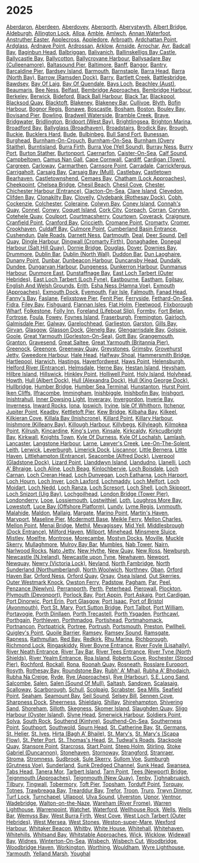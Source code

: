 # 2025
[Aberdaron](Aberdaron), [Aberdeen](Aberdeen), [Aberdovey](Aberdovey), [Aberporth](Aberporth), [Aberystwyth](Aberystwyth), [Albert Bridge](Albert-Bridge), [Aldeburgh](Aldeburgh), [Allington Lock](Allington-Lock), [Alloa](Alloa), [Amble](Amble), [Amlwch](Amlwch), [Annan Waterfoot](Annan-Waterfoot), [Anstruther Easter](Anstruther-Easter), [Applecross](Applecross), [Appledore](Appledore), [Arbroath](Arbroath), [Ardchattan Point](Ardchattan-Point), [Ardglass](Ardglass), [Ardnave Point](Ardnave-Point), [Ardrossan](Ardrossan), [Arklow](Arklow), [Arnside](Arnside), [Arrochar](Arrochar), [Ayr](Ayr), [Badcall Bay](Badcall-Bay), [Baginbun Head](Baginbun-Head), [Balbriggan](Balbriggan), [Balivanich](Balivanich), [Ballinskelligs Bay Castle](Ballinskelligs-Bay-Castle), [Ballycastle Bay](Ballycastle-Bay), [Ballycotton](Ballycotton), [Ballycrovane Harbour](Ballycrovane-Harbour), [Ballysadare Bay (Culleenamore)](Ballysadare-Bay-(Culleenamore)), [Baltasound Pier](Baltasound-Pier), [Baltimore](Baltimore), [Banff](Banff), [Bangor](Bangor), [Bantry](Bantry), [Barcaldine Pier](Barcaldine-Pier), [Bardsey Island](Bardsey-Island), [Barmouth](Barmouth), [Barnstaple](Barnstaple), [Barra Head](Barra-Head), [Barra (North Bay)](Barra-(North-Bay)), [Barrow (Ramsden Dock)](Barrow-(Ramsden-Dock)), [Barry](Barry), [Bartlett Creek](Bartlett-Creek), [Battlesbridge](Battlesbridge), [Bawdsey](Bawdsey), [Bay Of Laig](Bay-Of-Laig), [Bay Of Quendale](Bay-Of-Quendale), [Bays Loch](Bays-Loch), [Beachley (Aust)](Beachley-(Aust)), [Beaumaris](Beaumaris), [Bee Ness](Bee-Ness), [Belfast](Belfast), [Bembridge Approaches](Bembridge-Approaches), [Bembridge Harbour](Bembridge-Harbour), [Berkeley](Berkeley), [Berwick](Berwick), [Bideford](Bideford), [Black Ball Harbour](Black-Ball-Harbour), [Black Tar](Black-Tar), [Blackpool](Blackpool), [Blacksod Quay](Blacksod-Quay), [Blacktoft](Blacktoft), [Blakeney](Blakeney), [Blakeney Bar](Blakeney-Bar), [Cullivoe](Cullivoe), [Blyth](Blyth), [Bofin Harbour](Bofin-Harbour), [Bognor Regis](Bognor-Regis), [Bonawe](Bonawe), [Boscastle](Boscastle), [Bosham](Bosham), [Boston](Boston), [Bouley Bay](Bouley-Bay), [Bovisand Pier](Bovisand-Pier), [Bowling](Bowling), [Bradwell Waterside](Bradwell-Waterside), [Bramble Creek](Bramble-Creek), [Braye](Braye), [Bridgwater](Bridgwater), [Bridlington](Bridlington), [Bridport (West Bay)](Bridport-(West-Bay)), [Brightlingsea](Brightlingsea), [Brighton Marina](Brighton-Marina), [Broadford Bay](Broadford-Bay), [Ballyglass (Broadhaven)](Ballyglass-(Broadhaven)), [Broadstairs](Broadstairs), [Brodick Bay](Brodick-Bay), [Brough](Brough), [Buckie](Buckie), [Bucklers Hard](Bucklers-Hard), [Bude](Bude), [Bulbinbeg](Bulbinbeg), [Bull Sand Fort](Bull-Sand-Fort), [Bunessan](Bunessan), [Burghead](Burghead), [Burnham-On-Crouch](Burnham-On-Crouch), [Burnham-On-Sea](Burnham-On-Sea), [Burnham (Overy Staithe)](Burnham-(Overy-Staithe)), [Burntisland](Burntisland), [Burra Firth](Burra-Firth), [Burra Voe (Yell Sound)](Burra-Voe-(Yell-Sound)), [Burray Ness](Burray-Ness), [Burry Port](Burry-Port), [Burton Stather](Burton-Stather), [Burtonport](Burtonport), [Caernarfon](Caernarfon), [Caister-On-Sea](Caister-On-Sea), [Calf Sound](Calf-Sound), [Campbeltown](Campbeltown), [Camus Nan Gall](Camus-Nan-Gall), [Cape Cornwall](Cape-Cornwall), [Cardiff](Cardiff), [Cardigan (Town)](Cardigan-(Town)), [Cargreen](Cargreen), [Carloway](Carloway), [Carmarthen](Carmarthen), [Carnsore Point](Carnsore-Point), [Carradale](Carradale), [Carrickfergus](Carrickfergus), [Carrigaholt](Carrigaholt), [Carsaig Bay](Carsaig-Bay), [Carsaig Bay (Mull)](Carsaig-Bay-(Mull)), [Castlebay](Castlebay), [Castletown Bearhaven](Castletown-Bearhaven), [Castletownshend](Castletownshend), [Cemaes Bay](Cemaes-Bay), [Chatham (Lock Approaches)](Chatham-(Lock-Approaches)), [Cheekpoint](Cheekpoint), [Chelsea Bridge](Chelsea-Bridge), [Chesil Beach](Chesil-Beach), [Chesil Cove](Chesil-Cove), [Chester](Chester), [Chichester Harbour (Entrance)](Chichester-Harbour-(Entrance)), [Clacton-On-Sea](Clacton-On-Sea), [Clare Island](Clare-Island), [Clevedon](Clevedon), [Clifden Bay](Clifden-Bay), [Clonakilty Bay](Clonakilty-Bay), [Clovelly](Clovelly), [Clydebank (Rothesay Dock)](Clydebank-(Rothesay-Dock)), [Cobh](Cobh), [Cockenzie](Cockenzie), [Colchester](Colchester), [Coleraine](Coleraine), [Colwyn Bay](Colwyn-Bay), [Coney Island](Coney-Island), [Connah's Quay](Connah's-Quay), [Connel](Connel), [Conwy](Conwy), [Coquet Island](Coquet-Island), [Cork City](Cork-City), [Corpach](Corpach), [Corran](Corran), [Coryton](Coryton), [Cotehele Quay](Cotehele-Quay), [Coulport](Coulport), [Courtmacsherry](Courtmacsherry), [Courtown](Courtown), [Coverack](Coverack), [Craignure](Craignure), [Cranfield Point](Cranfield-Point), [Cranford Bay](Cranford-Bay), [Criccieth](Criccieth), [Cromane Point](Cromane-Point), [Cromarty](Cromarty), [Cromer](Cromer), [Crookhaven](Crookhaven), [Culdaff Bay](Culdaff-Bay), [Culmore Point](Culmore-Point), [Cumberland Basin Entrance](Cumberland-Basin-Entrance), [Cushendun](Cushendun), [Dale Roads](Dale-Roads), [Darnett Ness](Darnett-Ness), [Dartmouth](Dartmouth), [Deal](Deal), [Deer Sound](Deer-Sound), [Dell Quay](Dell-Quay), [Dingle Harbour](Dingle-Harbour), [Dingwall (Cromarty Firth)](Dingwall-(Cromarty-Firth)), [Donaghadee](Donaghadee), [Donegal Harbour (Salt Hill Quay)](Donegal-Harbour-(Salt-Hill-Quay)), [Dornie Bridge](Dornie-Bridge), [Douglas](Douglas), [Dover](Dover), [Downies Bay](Downies-Bay), [Drummore](Drummore), [Dublin Bar](Dublin-Bar), [Dublin (North Wall)](Dublin-(North-Wall)), [Duddon Bar](Duddon-Bar), [Dun Laoghaire](Dun-Laoghaire), [Dunany Point](Dunany-Point), [Dunbar](Dunbar), [Dunbeacon Harbour](Dunbeacon-Harbour), [Duncansby Head](Duncansby-Head), [Dundalk](Dundalk), [Dundee](Dundee), [Dungarvan Harbour](Dungarvan-Harbour), [Dungeness](Dungeness), [Dunkerron Harbour](Dunkerron-Harbour), [Dunmanus Harbour](Dunmanus-Harbour), [Dunmore East](Dunmore-East), [Dunstaffnage Bay](Dunstaffnage-Bay), [East Loch Tarbert (Outer Hebrides)](East-Loch-Tarbert-(Outer-Hebrides)), [East Loch Tarbert (Loch Fyne)](East-Loch-Tarbert-(Loch-Fyne)), [Eastbourne](Eastbourne), [Eastham](Eastham), [Egilsay](Egilsay), [English And Welsh Grounds](English-And-Welsh-Grounds), [Erith](Erith), [Esha Ness (Hamna Voe)](Esha-Ness-(Hamna-Voe)), [Exmouth (Approaches)](Exmouth-(Approaches)), [Exmouth Dock](Exmouth-Dock), [Eyemouth](Eyemouth), [Fair Isle](Fair-Isle), [Falmouth](Falmouth), [Fanad Head](Fanad-Head), [Fanny's Bay](Fanny's-Bay), [Faslane](Faslane), [Felixstowe Pier](Felixstowe-Pier), [Fenit Pier](Fenit-Pier), [Ferryside](Ferryside), [Fethard-On-Sea](Fethard-On-Sea), [Fidra](Fidra), [Filey Bay](Filey-Bay), [Fishguard](Fishguard), [Flannan Isles](Flannan-Isles), [Flat Holm](Flat-Holm), [Fleetwood](Fleetwood), [Flixborough Wharf](Flixborough-Wharf), [Folkestone](Folkestone), [Folly Inn](Folly-Inn), [Foreland (Lifeboat Slip)](Foreland-(Lifeboat-Slip)), [Formby](Formby), [Fort Belan](Fort-Belan), [Fortrose](Fortrose), [Foula](Foula), [Fowey](Fowey), [Foynes Island](Foynes-Island), [Fraserburgh](Fraserburgh), [Fremington](Fremington), [Gairloch](Gairloch), [Galmisdale Pier](Galmisdale-Pier), [Galway](Galway), [Garelochhead](Garelochhead), [Garlieston](Garlieston), [Garston](Garston), [Gills Bay](Gills-Bay), [Girvan](Girvan), [Glasgow](Glasgow), [Glasson Dock](Glasson-Dock), [Glenelg Bay](Glenelg-Bay), [Glengarrisdale Bay](Glengarrisdale-Bay), [Golspie](Golspie), [Goole](Goole), [Great Yarmouth (Gorleston-On-Sea)](Great-Yarmouth-(Gorleston-On-Sea)), [Gott Bay](Gott-Bay), [Grangemouth](Grangemouth), [Granton](Granton), [Gravesend](Gravesend), [Great Saltee](Great-Saltee), [Great Yarmouth (Britannia Pier)](Great-Yarmouth-(Britannia-Pier)), [Greenock](Greenock), [Greenore](Greenore), [Greenway Quay](Greenway-Quay), [Greystones](Greystones), [Grimsby](Grimsby), [Grovehurst Jetty](Grovehurst-Jetty), [Gweedore Harbour](Gweedore-Harbour), [Hale Head](Hale-Head), [Halfway Shoal](Halfway-Shoal), [Hammersmith Bridge](Hammersmith-Bridge), [Hartlepool](Hartlepool), [Harwich](Harwich), [Hastings](Hastings), [Haverfordwest](Haverfordwest), [Haws Point](Haws-Point), [Helensburgh](Helensburgh), [Helford River (Entrance)](Helford-River-(Entrance)), [Helmsdale](Helmsdale), [Herne Bay](Herne-Bay), [Hestan Island](Hestan-Island), [Heysham](Heysham), [Hilbre Island](Hilbre-Island), [Hillswick](Hillswick), [Hinkley Point](Hinkley-Point), [Holliwell Point](Holliwell-Point), [Holy Island](Holy-Island), [Holyhead](Holyhead), [Howth](Howth), [Hull (Albert Dock)](Hull-(Albert-Dock)), [Hull (Alexandra Dock)](Hull-(Alexandra-Dock)), [Hull (King George Dock)](Hull-(King-George-Dock)), [Hullbridge](Hullbridge), [Humber Bridge](Humber-Bridge), [Humber Sea Terminal](Humber-Sea-Terminal), [Hunstanton](Hunstanton), [Hurst Point](Hurst-Point), [Iken Cliffs](Iken-Cliffs), [Ilfracombe](Ilfracombe), [Immingham](Immingham), [Inishbiggle](Inishbiggle), [Inishbofin Bay](Inishbofin-Bay), [Inishgort](Inishgort), [Inishtrahull](Inishtrahull), [Inner Dowsing Light](Inner-Dowsing-Light), [Inveraray](Inveraray), [Invergordon](Invergordon), [Inverie Bay](Inverie-Bay), [Inverness](Inverness), [Inward Rocks](Inward-Rocks), [Iona](Iona), [Ipswich](Ipswich), [Irvine](Irvine), [Isle Of Whithorn](Isle-Of-Whithorn), [Itchenor](Itchenor), [Jupiter Point](Jupiter-Point), [Keadby](Keadby), [Kettletoft Pier](Kettletoft-Pier), [Kew Bridge](Kew-Bridge), [Kilbaha Bay](Kilbaha-Bay), [Kilkeel](Kilkeel), [Kilkieran Cove](Kilkieran-Cove), [Killala Bay (Inishcrone)](Killala-Bay-(Inishcrone)), [Killard Point](Killard-Point), [Killary Harbour](Killary-Harbour), [Inishmore (Killeany Bay)](Inishmore-(Killeany-Bay)), [Killough Harbour](Killough-Harbour), [Killybegs](Killybegs), [Killyleagh](Killyleagh), [Kilmokea Point](Kilmokea-Point), [Kilrush](Kilrush), [Kincardine](Kincardine), [King's Lynn](King's-Lynn), [Kinsale](Kinsale), [Kirkcaldy](Kirkcaldy), [Kirkcudbright Bay](Kirkcudbright-Bay), [Kirkwall](Kirkwall), [Knights Town](Knights-Town), [Kyle Of Durness](Kyle-Of-Durness), [Kyle Of Lochalsh](Kyle-Of-Lochalsh), [Lamlash](Lamlash), [Lancaster](Lancaster), [Langstone Harbour](Langstone-Harbour), [Larne](Larne), [Lawyer's Creek](Lawyer's-Creek), [Lee-On-The-Solent](Lee-On-The-Solent), [Leith](Leith), [Lerwick](Lerwick), [Leverburgh](Leverburgh), [Limerick Dock](Limerick-Dock), [Liscannor](Liscannor), [Little Bernera](Little-Bernera), [Little Haven](Little-Haven), [Littlehampton (Entrance)](Littlehampton-(Entrance)), [Seacombe (Alfred Dock)](Seacombe-(Alfred-Dock)), [Liverpool (Gladstone Dock)](Liverpool-(Gladstone-Dock)), [Lizard Point](Lizard-Point), [Llanddwyn Island](Llanddwyn-Island), [Llandudno](Llandudno), [Llanelli](Llanelli), [Loch A' Bhraige](Loch-A'-Bhraige), [Loch Aline](Loch-Aline), [Loch Beag](Loch-Beag), [Kinlochbervie](Kinlochbervie), [Loch Boisdale](Loch-Boisdale), [Loch Carnan](Loch-Carnan), [Loch Creran Head](Loch-Creran-Head), [Loch Dunvegan](Loch-Dunvegan), [Loch Eatharna](Loch-Eatharna), [Loch Harport](Loch-Harport), [Loch Hourn](Loch-Hourn), [Loch Inver](Loch-Inver), [Loch Laxford](Loch-Laxford), [Lochmaddy](Lochmaddy), [Loch Melfort](Loch-Melfort), [Loch Moidart](Loch-Moidart), [Loch Nedd](Loch-Nedd), [Loch Ranza](Loch-Ranza), [Loch Scresort](Loch-Scresort), [Loch Shell](Loch-Shell), [Loch Skipport](Loch-Skipport), [Loch Snizort (Uig Bay)](Loch-Snizort-(Uig-Bay)), [Lochgoilhead](Lochgoilhead), [London Bridge (Tower Pier)](London-Bridge-(Tower-Pier)), [Londonderry](Londonderry), [Looe](Looe), [Lossiemouth](Lossiemouth), [Lostwithiel](Lostwithiel), [Loth](Loth), [Loughros More Bay](Loughros-More-Bay), [Lowestoft](Lowestoft), [Luce Bay (Offshore Platform)](Luce-Bay-(Offshore-Platform)), [Lundy](Lundy), [Lyme Regis](Lyme-Regis), [Lynmouth](Lynmouth), [Malahide](Malahide), [Maldon](Maldon), [Mallaig](Mallaig), [Margate](Margate), [Marino Point](Marino-Point), [Martin's Haven](Martin's-Haven), [Maryport](Maryport), [Maseline Pier](Maseline-Pier), [Mcdermott Base](Mcdermott-Base), [Meikle Ferry](Meikle-Ferry), [Mellon Charles](Mellon-Charles), [Mellon Point](Mellon-Point), [Menai Bridge](Menai-Bridge), [Methil](Methil), [Mevagissey](Mevagissey), [Mid Yell](Mid-Yell), [Middlesbrough (Dock Entrance)](Middlesbrough-(Dock-Entrance)), [Milford Haven](Milford-Haven), [Millport](Millport), [Minehead](Minehead), [Minsmere Sluice](Minsmere-Sluice), [Mistley](Mistley), [Moelfre](Moelfre), [Montrose](Montrose), [Morecambe](Morecambe), [Mostyn Docks](Mostyn-Docks), [Moville](Moville), [Muckle Skerry](Muckle-Skerry), [Mullaghmore](Mullaghmore), [Mulroy Bay Bar](Mulroy-Bay-Bar), [Mumbles](Mumbles), [Nab Tower](Nab-Tower), [Nairn](Nairn), [Narlwood Rocks](Narlwood-Rocks), [Nato Jetty](Nato-Jetty), [New Hythe](New-Hythe), [New Quay](New-Quay), [New Ross](New-Ross), [Newburgh](Newburgh), [Newcastle (N.Ireland)](Newcastle-(N.Ireland)), [Newcastle upon Tyne](Newcastle-upon-Tyne), [Newhaven](Newhaven), [Newport](Newport), [Newquay](Newquay), [Newry (Victoria Lock)](Newry-(Victoria-Lock)), [Neyland](Neyland), [North Fambridge](North-Fambridge), [North Sunderland (Northumberland)](North-Sunderland-(Northumberland)), [North Woolwich](North-Woolwich), [Northney](Northney), [Oban](Oban), [Orford Haven Bar](Orford-Haven-Bar), [Orford Ness](Orford-Ness), [Orford Quay](Orford-Quay), [Orsay](Orsay), [Osea Island](Osea-Island), [Out Skerries](Out-Skerries), [Outer Westmark Knock](Outer-Westmark-Knock), [Owston Ferry](Owston-Ferry), [Padstow](Padstow), [Pagham](Pagham), [Par](Par), [Peel](Peel), [Penzance (Newlyn)](Penzance-(Newlyn)), [Perranporth](Perranporth), [Perth](Perth), [Peterhead](Peterhead), [Pierowall](Pierowall), [Plockton](Plockton), [Plymouth (Devonport)](Plymouth-(Devonport)), [Porlock Bay](Porlock-Bay), [Port Appin](Port-Appin), [Port Askaig](Port-Askaig), [Port Cardigan](Port-Cardigan), [Port Dinorwic](Port-Dinorwic), [Port Erin](Port-Erin), [Port Glasgow](Port-Glasgow), [Port Isaac](Port-Isaac), [Port of Bristol (Avonmouth)](Port-of-Bristol-(Avonmouth)), [Port St. Mary](Port-St.-Mary), [Port Sutton Bridge](Port-Sutton-Bridge), [Port Talbot](Port-Talbot), [Port William](Port-William), [Portavogie](Portavogie), [Porth Dinllaen](Porth-Dinllaen), [Porth Trecastell](Porth-Trecastell), [Porth Ysgaden](Porth-Ysgaden), [Porthcawl](Porthcawl), [Porthgain](Porthgain), [Porthleven](Porthleven), [Porthmadog](Porthmadog), [Portishead](Portishead), [Portmahomack](Portmahomack), [Portnancon](Portnancon), [Portpatrick](Portpatrick), [Portree](Portree), [Portrush](Portrush), [Portsmouth](Portsmouth), [Preston](Preston), [Pwllheli](Pwllheli), [Quigley's Point](Quigley's-Point), [Quoile Barrier](Quoile-Barrier), [Ramsey](Ramsey), [Ramsey Sound](Ramsey-Sound), [Ramsgate](Ramsgate), [Rapness](Rapness), [Rathmullan](Rathmullan), [Red Bay](Red-Bay), [Redkirk](Redkirk), [Rhu Marina](Rhu-Marina), [Richborough](Richborough), [Richmond Lock](Richmond-Lock), [Ringaskiddy](Ringaskiddy), [River Boyne Entrance](River-Boyne-Entrance), [River Foyle (Lisahally)](River-Foyle-(Lisahally)), [River Neath Entrance](River-Neath-Entrance), [River Tay Bar](River-Tay-Bar), [River Tees Entrance](River-Tees-Entrance), [River Tyne (North Shields)](River-Tyne-(North-Shields)), [River Yealm Entrance](River-Yealm-Entrance), [Roa Island](Roa-Island), [Roberts Cove](Roberts-Cove), [Rochester (Strood Pier)](Rochester-(Strood-Pier)), [Rochford](Rochford), [Rockall](Rockall), [Rona](Rona), [Roonah Quay](Roonah-Quay), [Rosneath](Rosneath), [Rosslare Europort](Rosslare-Europort), [Rosyth](Rosyth), [Rothesay Bay](Rothesay-Bay), [Roundstone Bay](Roundstone-Bay), [Rubh' A' Mhail](Rubh'-A'-Mhail), [Rubha A' Bhodaich](Rubha-A'-Bhodaich), [Rubha Na Creige](Rubha-Na-Creige), [Ryde](Ryde), [Rye (Approaches)](Rye-(Approaches)), [Rye (Harbour)](Rye-(Harbour)), [S.E. Long Sand](S.E.-Long-Sand), [Salcombe](Salcombe), [Salen](Salen), [Salen (Sound Of Mull)](Salen-(Sound-Of-Mull)), [Saltash](Saltash), [Sandown](Sandown), [Scalasaig](Scalasaig), [Scalloway](Scalloway), [Scarborough](Scarborough), [Schull](Schull), [Scolpaig](Scolpaig), [Scrabster](Scrabster), [Sea Mills](Sea-Mills), [Seafield Point](Seafield-Point), [Seaham](Seaham), [Seamount Bay](Seamount-Bay), [Seil Sound](Seil-Sound), [Selsey Bill](Selsey-Bill), [Sennen Cove](Sennen-Cove), [Sharpness Dock](Sharpness-Dock), [Sheerness](Sheerness), [Shieldaig](Shieldaig), [Shillay](Shillay), [Shirehampton](Shirehampton), [Shivering Sand](Shivering-Sand), [Shoreham](Shoreham), [Silloth](Silloth), [Skegness](Skegness), [Skomer Island](Skomer-Island), [Slaughden Quay](Slaughden-Quay), [Sligo Harbour (Oyster Island)](Sligo-Harbour-(Oyster-Island)), [Slyne Head](Slyne-Head), [Smerwick Harbour](Smerwick-Harbour), [Soldiers Point](Soldiers-Point), [Solva](Solva), [South Rock](South-Rock), [Southend (Kintyre)](Southend-(Kintyre)), [Southend-On-Sea](Southend-On-Sea), [Southerness Point](Southerness-Point), [Southport](Southport), [Southwold](Southwold), [Spurn Head](Spurn-Head), [St. Catherine Bay](St.-Catherine-Bay), [St. Germans](St.-Germans), [St. Helier](St.-Helier), [St. Ives](St.-Ives), [Hirta (Bagh A' Bhaile)](Hirta-(Bagh-A'-Bhaile)), [St. Mary's](St.-Mary's), [St. Mary's (Scapa Flow)](St.-Mary's-(Scapa-Flow)), [St. Peter Port](St.-Peter-Port), [St. Thomas's Head](St.-Thomas's-Head), [St. Tudwal's Roads](St.-Tudwal's-Roads), [Stackpole Quay](Stackpole-Quay), [Stansore Point](Stansore-Point), [Starcross](Starcross), [Start Point](Start-Point), [Steep Holm](Steep-Holm), [Stirling](Stirling), [Stoke Gabriel (Duncannon)](Stoke-Gabriel-(Duncannon)), [Stonehaven](Stonehaven), [Stornoway](Stornoway), [Strangford](Strangford), [Stranraer](Stranraer), [Stroma](Stroma), [Stromness](Stromness), [Sudbrook](Sudbrook), [Sule Skerry](Sule-Skerry), [Sullom Voe](Sullom-Voe), [Sumburgh (Grutness Voe)](Sumburgh-(Grutness-Voe)), [Sunderland](Sunderland), [Sunk Dredged Channel](Sunk-Dredged-Channel), [Sunk Head](Sunk-Head), [Swansea](Swansea), [Tabs Head](Tabs-Head), [Tanera Mor](Tanera-Mor), [Tarbert Island](Tarbert-Island), [Tarn Point](Tarn-Point), [Tees (Newport) Bridge](Tees-(Newport)-Bridge), [Teignmouth (Approaches)](Teignmouth-(Approaches)), [Teignmouth (New Quay)](Teignmouth-(New-Quay)), [Tenby](Tenby), [Tighnabruaich](Tighnabruaich), [Tilbury](Tilbury), [Tingwall](Tingwall), [Tobermory](Tobermory), [Toft Pier](Toft-Pier), [Topsham](Topsham), [Torduff Point](Torduff-Point), [Torquay](Torquay), [Totnes](Totnes), [Trawbreaga Bay](Trawbreaga-Bay), [Trearddur Bay](Trearddur-Bay), [Trefor](Trefor), [Troon](Troon), [Truro](Truro), [Trwyn Dinmor](Trwyn-Dinmor), [Turf Lock](Turf-Lock), [Turnchapel](Turnchapel), [Ullapool](Ullapool), [Ulva Sound](Ulva-Sound), [Ulverston](Ulverston), [Upnor](Upnor), [Ventnor](Ventnor), [Wadebridge](Wadebridge), [Walton-on-the-Naze](Walton-on-the-Naze), [Wareham (River Frome)](Wareham-(River-Frome)), [Warren Lighthouse](Warren-Lighthouse), [Warrenpoint](Warrenpoint), [Watchet](Watchet), [Waterford](Waterford), [Wellhouse Rock](Wellhouse-Rock), [Wells](Wells), [Wells Bar](Wells-Bar), [Wemyss Bay](Wemyss-Bay), [West Burra Firth](West-Burra-Firth), [West Cove](West-Cove), [West Loch Tarbert (Outer Hebrides)](West-Loch-Tarbert-(Outer-Hebrides)), [West Mersea](West-Mersea), [West Stones](West-Stones), [Weston-super-Mare](Weston-super-Mare), [Wexford Harbour](Wexford-Harbour), [Whitaker Beacon](Whitaker-Beacon), [Whitby](Whitby), [White House](White-House), [Whitehall](Whitehall), [Whitehaven](Whitehaven), [Whitehills](Whitehills), [Whitsand Bay](Whitsand-Bay), [Whitstable Approaches](Whitstable-Approaches), [Wick](Wick), [Wicklow](Wicklow), [Widewall Bay](Widewall-Bay), [Widnes](Widnes), [Winterton-On-Sea](Winterton-On-Sea), [Wisbech](Wisbech), [Wisbech Cut](Wisbech-Cut), [Woodbridge](Woodbridge), [Woodbridge Haven](Woodbridge-Haven), [Workington](Workington), [Worthing](Worthing), [Wouldham](Wouldham), [Wyre Lighthouse](Wyre-Lighthouse), [Yarmouth](Yarmouth), [Yelland Marsh](Yelland-Marsh), [Youghal](Youghal)
